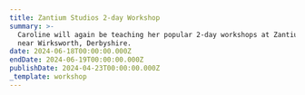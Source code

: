```yaml
---
title: Zantium Studios 2-day Workshop
summary: >-
  Caroline will again be teaching her popular 2-day workshops at Zantium Studios
  near Wirksworth, Derbyshire.
date: 2024-06-18T00:00:00.000Z
endDate: 2024-06-19T00:00:00.000Z
publishDate: 2024-04-23T00:00:00.000Z
_template: workshop
---
```


